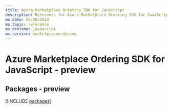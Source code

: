 ```yaml
---
title: Azure Marketplace Ordering SDK for JavaScript
description: Reference for Azure Marketplace Ordering SDK for JavaScript
ms.date: 02/28/2024
ms.topic: reference
ms.devlang: javascript
ms.service: marketplaceordering
---
```

# Azure Marketplace Ordering SDK for JavaScript - preview
## Packages - preview
[!INCLUDE [packages](marketplace-ordering-index.md)]